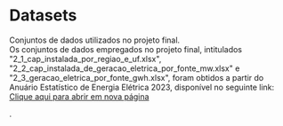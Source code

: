 # Datasets

Conjuntos de dados utilizados no projeto final.\
Os conjuntos de dados empregados no projeto final, intitulados "2_1_cap_instalada_por_regiao_e_uf.xlsx", "2_2_cap_instalada_de_geracao_eletrica_por_fonte_mw.xlsx" e "2_3_geracao_eletrica_por_fonte_gwh.xlsx", foram obtidos a partir do Anuário Estatístico de Energia Elétrica 2023, disponível no seguinte link:\
<a href="[https://www.exemplo.com" target="_blank](https://dashboard.epe.gov.br/apps/anuario-livro/#Cap%C3%ADtulo_2:_Panorama_Nacional)https://dashboard.epe.gov.br/apps/anuario-livro/#Cap%C3%ADtulo_2:_Panorama_Nacional">Clique aqui para abrir em nova página</a>

.
